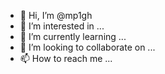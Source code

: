- 👋 Hi, I’m @mp1gh
- 👀 I’m interested in ...
- 🌱 I’m currently learning ...
- 💞️ I’m looking to collaborate on ...
- 📫 How to reach me ...

<!---
mp1gh/mp1gh is a ✨ special ✨ repository because its `README.md` (this file) appears on your GitHub profile.
You can click the Preview link to take a look at your changes.
--->
